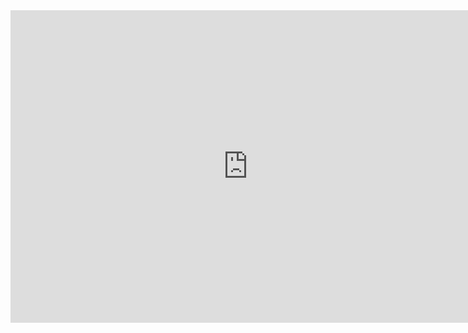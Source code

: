 <iframe src="https://docs.google.com/forms/d/e/1FAIpQLSe9tWl31yhsJKICsMF7AWSH_-jMLOuY5NArAaT7va9tCfckZQ/viewform?embedded=true" width="760" height="500" frameborder="0" marginheight="0" marginwidth="0">Loading...</iframe>
